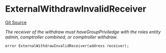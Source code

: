 # ExternalWithdrawInvalidReceiver
[Git Source](https://github.com/nayms/contracts-v3/blob/08976c385ed293c18988aa46a13c47179dbb0a28/src/shared/CustomErrors.sol)

*The receiver of the withdraw must haveGroupPriviledge with the roles entity admin, comptroller combined, or comptroller withdraw.*


```solidity
error ExternalWithdrawInvalidReceiver(address receiver);
```

